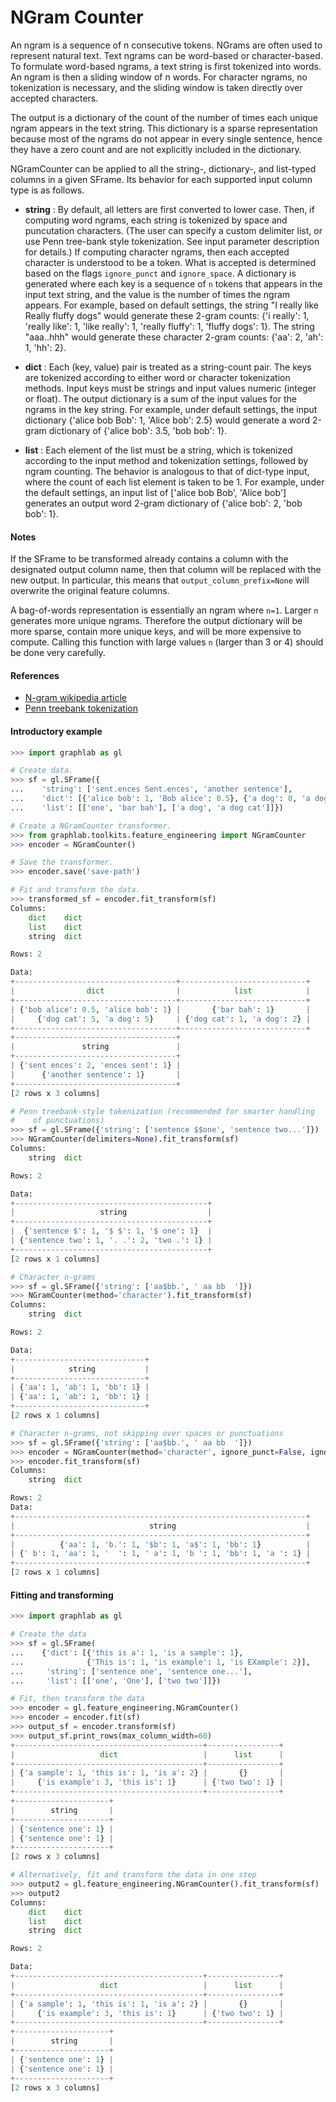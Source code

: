 # NGram Counter

An ngram is a sequence of n consecutive tokens. NGrams are often used to
represent natural text. Text ngrams can be word-based or character-based.
To formulate word-based ngrams, a text string is first tokenized into words.
An ngram is then a sliding window of n words. For character ngrams, no
tokenization is necessary, and the sliding window is taken directly over
accepted characters.

The output is a dictionary of the count of the number of times each unique
ngram appears in the text string. This dictionary is a sparse representation
because most of the ngrams do not appear in every single sentence, hence
they have a zero count and are not explicitly included in the dictionary.

NGramCounter can be applied to all the string-, dictionary-, and list-typed
columns in a given SFrame. Its behavior for each supported input column
type is as follows. 

* **string** : By default, all letters are first converted to lower case.
  Then, if computing word ngrams, each string is tokenized by space and
  puncutation characters. (The user can specify a custom delimiter
  list, or use Penn tree-bank style tokenization. See input parameter
  description for details.) If computing character ngrams, then each
  accepted character is understood to be a token. What is accepted is
  determined based on the flags `ignore_punct` and `ignore_space`.
  A dictionary is generated where each key is a sequence of `n` tokens that
  appears in the input text string, and the value is the number of times
  the ngram appears. For example, based on default settings, the string "I
  really like Really fluffy dogs" would generate these 2-gram counts:
  {'i really': 1, 'really like': 1, 'like really': 1, 'really fluffy': 1, 'fluffy dogs': 1}.
  The string "aaa..hhh" would generate these character 2-gram counts:
  {'aa': 2, 'ah': 1, 'hh': 2}.

* **dict** : Each (key, value) pair is treated as a string-count pair. The
  keys are tokenized according to either word or character tokenization
  methods. Input keys must be strings and input values numeric (integer or
  float). The output dictionary is a sum of the input values for the
  ngrams in the key string. For example, under default settings, the input
  dictionary {'alice bob Bob': 1, 'Alice bob': 2.5} would generate a word
  2-gram dictionary of {'alice bob': 3.5, 'bob bob': 1}.

* **list** : Each element of the list must be a string, which is tokenized
  according to the input method and tokenization settings, followed by
  ngram counting. The behavior is analogous to that of dict-type input,
  where the count of each list element is taken to be 1. For example, under
  the default settings, an input list of ['alice bob Bob', 'Alice bob']
  generates an output word 2-gram dictionary of {'alice bob': 2, 'bob bob': 1}.

#### Notes

If the SFrame to be transformed already contains a column with the
designated output column name, then that column will be replaced with the
new output. In particular, this means that `output_column_prefix=None` will
overwrite the original feature columns.

A bag-of-words representation is essentially an ngram where `n=1`. Larger
`n` generates more unique ngrams. Therefore the output dictionary will
be more sparse, contain more unique keys, and will be more expensive to
compute. Calling this function with large values `n` (larger than 3 or 4)
should be done very carefully.

#### References
- [N-gram wikipedia article](http://en.wikipedia.org/wiki/N-gram)
- [Penn treebank tokenization](https://www.cis.upenn.edu/~treebank/tokenization.html)

#### Introductory example

```python
>>> import graphlab as gl

# Create data.
>>> sf = gl.SFrame({
...    'string': ['sent.ences Sent.ences', 'another sentence'],
...    'dict': [{'alice bob': 1, 'Bob alice': 0.5}, {'a dog': 0, 'a dog cat': 5}],
...    'list': [['one', 'bar bah'], ['a dog', 'a dog cat']]})

# Create a NGramCounter transformer.
>>> from graphlab.toolkits.feature_engineering import NGramCounter
>>> encoder = NGramCounter()

# Save the transformer.
>>> encoder.save('save-path')

# Fit and transform the data.
>>> transformed_sf = encoder.fit_transform(sf)
Columns:
    dict    dict
    list    dict
    string  dict

Rows: 2

Data:
+------------------------------------+----------------------------+
|                dict                |            list            |
+------------------------------------+----------------------------+
| {'bob alice': 0.5, 'alice bob': 1} |       {'bar bah': 1}       |
|     {'dog cat': 5, 'a dog': 5}     | {'dog cat': 1, 'a dog': 2} |
+------------------------------------+----------------------------+
+------------------------------------+
|               string               |
+------------------------------------+
| {'sent ences': 2, 'ences sent': 1} |
|      {'another sentence': 1}       |
+------------------------------------+
[2 rows x 3 columns]

# Penn treebank-style tokenization (recommended for smarter handling
#    of punctuations)
>>> sf = gl.SFrame({'string': ['sentence $$one', 'sentence two...']})
>>> NGramCounter(delimiters=None).fit_transform(sf)
Columns:
    string  dict

Rows: 2

Data:
+-------------------------------------------+
|                   string                  |
+-------------------------------------------+
|  {'sentence $': 1, '$ $': 1, '$ one': 1}  |
| {'sentence two': 1, '. .': 2, 'two .': 1} |
+-------------------------------------------+
[2 rows x 1 columns]

# Character n-grams
>>> sf = gl.SFrame({'string': ['aa$bb.', ' aa bb  ']})
>>> NGramCounter(method='character').fit_transform(sf)
Columns:
    string  dict

Rows: 2

Data:
+-----------------------------+
|            string           |
+-----------------------------+
| {'aa': 1, 'ab': 1, 'bb': 1} |
| {'aa': 1, 'ab': 1, 'bb': 1} |
+-----------------------------+
[2 rows x 1 columns]

# Character n-grams, not skipping over spaces or punctuations
>>> sf = gl.SFrame({'string': ['aa$bb.', ' aa bb  ']})
>>> encoder = NGramCounter(method='character', ignore_punct=False, ignore_space=False)
>>> encoder.fit_transform(sf)
Columns:
    string  dict

Rows: 2
Data:
+-----------------------------------------------------------------+
|                              string                             |
+-----------------------------------------------------------------+
|          {'aa': 1, 'b.': 1, '$b': 1, 'a$': 1, 'bb': 1}          |
| {' b': 1, 'aa': 1, '  ': 1, ' a': 1, 'b ': 1, 'bb': 1, 'a ': 1} |
+-----------------------------------------------------------------+
[2 rows x 1 columns]
```

#### Fitting and transforming
```python
>>> import graphlab as gl

# Create the data
>>> sf = gl.SFrame(
...    {'dict': [{'this is a': 1, 'is a sample': 1},
...              {'This is': 1, 'is example': 1, 'is EXample': 2}],
...     'string': ['sentence one', 'sentence one...'],
...     'list': [['one', 'One'], ['two two']]})

# Fit, then transform the data
>>> encoder = gl.feature_engineering.NGramCounter()
>>> encoder = encoder.fit(sf)
>>> output_sf = encoder.transform(sf)
>>> output_sf.print_rows(max_column_width=60)
+------------------------------------------+----------------+
|                   dict                   |      list      |
+------------------------------------------+----------------+
| {'a sample': 1, 'this is': 1, 'is a': 2} |       {}       |
|     {'is example': 3, 'this is': 1}      | {'two two': 1} |
+------------------------------------------+----------------+
+---------------------+
|        string       |
+---------------------+
| {'sentence one': 1} |
| {'sentence one': 1} |
+---------------------+
[2 rows x 3 columns]

# Alternatively, fit and transform the data in one step
>>> output2 = gl.feature_engineering.NGramCounter().fit_transform(sf)
>>> output2
Columns:
    dict    dict
    list    dict
    string  dict

Rows: 2

Data:
+------------------------------------------+----------------+
|                   dict                   |      list      |
+------------------------------------------+----------------+
| {'a sample': 1, 'this is': 1, 'is a': 2} |       {}       |
|     {'is example': 3, 'this is': 1}      | {'two two': 1} |
+------------------------------------------+----------------+
+---------------------+
|        string       |
+---------------------+
| {'sentence one': 1} |
| {'sentence one': 1} |
+---------------------+
[2 rows x 3 columns]
```
